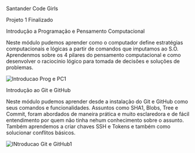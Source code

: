 Santander Code Girls

Projeto 1 Finalizado 

Introdução a Programação e Pensamento Computacional

Neste módulo pudemos aprender como o computador define estratégias computacionais e lógicas a partir de comandos que imputamos ao S.O. Aprendenmos sobre os 4 pilares do pensamento computacional e como desenvolver o raciocinio lógico para tomada de decisões e soluções de problemas.

![Introducao Prog e PC1](https://user-images.githubusercontent.com/89995604/179635821-428d109e-94d9-46a4-b7b1-f951624a14dd.jpg) 


Introdução ao Git e GitHub

Neste módulo pudemos aprender desde a instalação do Git e GitHub como seus comandos e funcionalidades. Assuntos como SHA1, Blobs, Tree e Commit, foram abordados de maneira prática e muito esclaredora e de fácil entendimento por quem não tinha nehum conhecimento sobre o assunto. Também aprendemos a criar chaves SSH e Tokens e também como solucionar conflitos básicos.

![INtroducao Git e GitHub1](https://user-images.githubusercontent.com/89995604/179636445-3c6c09c3-d189-43e0-a448-87e1ace6a774.jpg)

